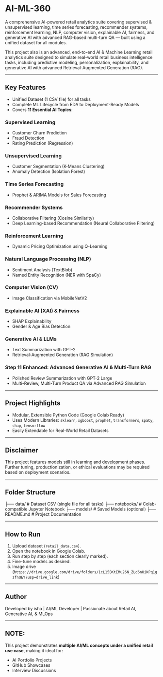# AI-ML-360
A comprehensive AI-powered retail analytics suite covering supervised &amp; unsupervised learning, time series forecasting, recommender systems, reinforcement learning, NLP, computer vision, explainable AI, fairness, and generative AI with advanced RAG-based multi-turn QA — built using a unified dataset for all modules.


This project also is an advanced, end-to-end AI & Machine Learning retail analytics suite designed to simulate real-world retail business intelligence tasks, including predictive modeling, personalization, explainability, and generative AI with advanced Retrieval-Augmented Generation (RAG).

---

##  **Key Features**
- Unified Dataset (1 CSV file) for all tasks
- Complete ML Lifecycle from EDA to Deployment-Ready Models
- Covers **11 Essential AI Topics**:
  
###  Supervised Learning  
- Customer Churn Prediction  
- Fraud Detection  
- Rating Prediction (Regression)  

###  Unsupervised Learning  
- Customer Segmentation (K-Means Clustering)  
- Anomaly Detection (Isolation Forest)  

###  Time Series Forecasting  
- Prophet & ARIMA Models for Sales Forecasting  

###  Recommender Systems  
- Collaborative Filtering (Cosine Similarity)  
- Deep Learning-based Recommendation (Neural Collaborative Filtering)  

###  Reinforcement Learning  
- Dynamic Pricing Optimization using Q-Learning  

###  Natural Language Processing (NLP)  
- Sentiment Analysis (TextBlob)  
- Named Entity Recognition (NER with SpaCy)  

###  Computer Vision (CV)  
- Image Classification via MobileNetV2  

###  Explainable AI (XAI) & Fairness  
- SHAP Explainability  
- Gender & Age Bias Detection  

###  Generative AI & LLMs  
- Text Summarization with GPT-2  
- Retrieval-Augmented Generation (RAG Simulation)  

###  **Step 11 Enhanced:** Advanced Generative AI & Multi-Turn RAG  
- Polished Review Summarization with GPT-2 Large  
- Multi-Review, Multi-Turn Product QA via Advanced RAG Simulation  

---

##  **Project Highlights**
- Modular, Extensible Python Code (Google Colab Ready)
- Uses Modern Libraries: `sklearn`, `xgboost`, `prophet`, `transformers`, `spaCy`, `shap`, `tensorflow`
- Easily Extendable for Real-World Retail Datasets

---

##  Disclaimer
This project features models still in learning and development phases. Further tuning, productionization, or ethical evaluations may be required based on deployment scenarios.

---

##  Folder Structure
├── data/ # Dataset CSV (single file for all tasks)
├── notebooks/ # Colab-compatible Jupyter Notebook
├── models/ # Saved Models (optional)
├── README.md # Project Documentation


---

##  **How to Run**
1. Upload dataset (`retail_data.csv`).
2. Open the notebook in Google Colab.
3. Run step by step (each section clearly marked).
4. Fine-tune models as desired.
5. Image drive (`https://drive.google.com/drive/folders/1cL15BKtEMu26N_ZLd6nUiKPq1gzfnQEY?usp=drive_link`)
---

## Author
Developed by isha | AI/ML Developer | Passionate about Retail AI, Generative AI, & MLOps

---

## **NOTE:**  
This project demonstrates **multiple AI/ML concepts under a unified retail use case**, making it ideal for:

- AI Portfolio Projects
- GitHub Showcases  
- Interview Discussions
